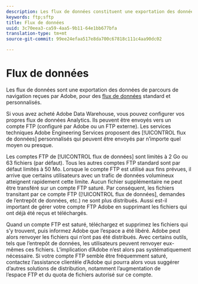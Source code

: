 ```yaml
---
description: Les flux de données constituent une exportation des données de parcours de navigation reçues par Adobe, pour des flux de données standard et personnalisés.
keywords: ftp;sftp
title: Flux de données
uuid: 3c70eea3-ca59-4aa5-9b11-64e1bb677bfa
translation-type: tm+mt
source-git-commit: 99ee24efaa517e8da700c67818c111c4aa90dc02

---
```



# Flux de données

Les flux de données sont une exportation des données de parcours de navigation reçues par Adobe, pour des [flux de données](/help/export/analytics-data-feed/data-feed-overview.md) standard et personnalisés.

Si vous avez acheté Adobe Data Warehouse, vous pouvez configurer vos propres flux  de données Analytics. Ils peuvent être envoyés vers un compte FTP (configuré par Adobe ou un FTP externe). Les services techniques Adobe Engineering Services proposent des [!UICONTROL flux de données] personnalisés qui peuvent être envoyés par n’importe quel moyen ou presque.

Les comptes FTP de [!UICONTROL flux de données] sont limités à 2 Go ou 63 fichiers (par défaut). Tous les autres comptes FTP standard sont par défaut limités à 50 Mo. Lorsque le compte FTP est utilisé aux fins prévues, il arrive que certains utilisateurs avec un trafic de données volumineux atteignent rapidement cette limite. Aucun fichier supplémentaire ne peut être transféré sur un compte FTP saturé. Par conséquent, les fichiers transitant par ce compte FTP ([!UICONTROL flux de données], demandes de l’entrepôt de données, etc.) ne sont plus distribués. Aussi est-il important de gérer votre compte FTP Adobe en supprimant les fichiers qui ont déjà été reçus et téléchargés.

Quand un compte FTP est saturé, téléchargez et supprimez les fichiers qui s’y trouvent, puis informez Adobe que l’espace a été libéré. Adobe peut alors renvoyer les fichiers qui n’ont pas été distribués. Avec certains outils, tels que l’entrepôt de données, les utilisateurs peuvent renvoyer eux-mêmes ces fichiers. L’implication d’Adobe n’est alors pas systématiquement nécessaire. Si votre compte FTP semble être fréquemment saturé, contactez l’assistance clientèle d’Adobe qui pourra alors vous suggérer d’autres solutions de distribution, notamment l’augmentation de l’espace FTP et du quota de fichiers autorisé sur ce compte.
